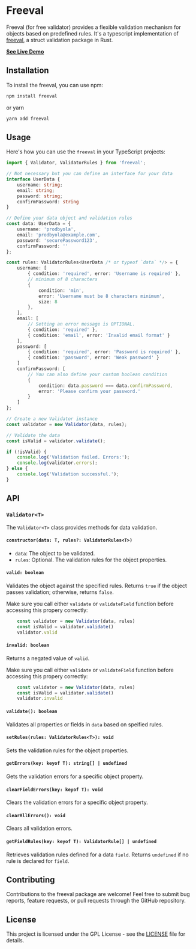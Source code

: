 # Freeval

Freeval (for free validator) provides a flexible validation mechanism for objects based on predefined rules. It's a typescript implementation of [freeval](https://github.com/prodbyola/freeval), a struct validation package in Rust.

**[See Live Demo](https://freevalidator.netlify.app/)**

## Installation

To install the freeval, you can use npm:

```bash
npm install freeval
```

or yarn
```bash
yarn add freeval
```

## Usage

Here's how you can use the `freeval` in your TypeScript projects:

```typescript
import { Validator, ValidatorRules } from 'freeval';

// Not necessary but you can define an interface for your data
interface UserData {
    username: string;
    email: string;
    password: string;
    confirmPassword: string
}

// Define your data object and validation rules
const data: UserData = {
    username: 'prodbyola',
    email: 'prodbyola@example.com',
    password: 'securePassword123',
    confirmPassword: ''
};

const rules: ValidatorRules<UserData /* or typeof `data` */> = {
    username: [
        { condition: 'required', error: 'Username is required' },
        // minimum of 8 characters
        { 
            condition: 'min', 
            error: 'Username must be 8 characters minimum', 
            size: 8 
        }, 
    ],
    email: [
        // Setting an error message is OPTIONAL.
        { condition: 'required' },
        { condition: 'email', error: 'Invalid email format' }
    ],
    password: [
        { condition: 'required', error: 'Password is required' },
        { condition: 'password', error: 'Weak password' }
    ]
    confirmPassword: [
        // You can also define your custom boolean condition
        { 
            condition: data.password === data.confirmPassword,
            error: 'Please confirm your password.'
        }
    ]
};

// Create a new Validator instance
const validator = new Validator(data, rules);

// Validate the data
const isValid = validator.validate();

if (!isValid) {
    console.log('Validation failed. Errors:');
    console.log(validator.errors);
} else {
    console.log('Validation successful.');
}
```

## API

### `Validator<T>`

The `Validator<T>` class provides methods for data validation.

#### `constructor(data: T, rules?: ValidatorRules<T>)`

- `data`: The object to be validated.
- `rules`: Optional. The validation rules for the object properties.

#### `valid: boolean`

Validates the object against the specified rules. Returns `true` if the object passes validation; otherwise, returns `false`.

Make sure you call either `validate` or `validateField` function before accessing this propery correctly:
     
```typescript
    const validator = new Validator(data, rules)
    const isValid = validator.validate()
    validator.valid
```

#### `invalid: boolean`
Returns a negated value of `valid`.

Make sure you call either `validate` or `validateField` function before accessing this propery correctly:
     
```typescript
    const validator = new Validator(data, rules)
    const isValid = validator.validate()
    validator.invalid
```

#### `validate(): boolean`
Validates all properties or fields in `data` based on speified rules.

#### `setRules(rules: ValidatorRules<T>): void`

Sets the validation rules for the object properties.

#### `getErrors(key: keyof T): string[] | undefined`

Gets the validation errors for a specific object property.

#### `clearFieldErrors(key: keyof T): void`

Clears the validation errors for a specific object property.

#### `clearAllErrors(): void`

Clears all validation errors.

#### `getFieldRules(key: keyof T): ValidatorRule[] | undefined`

Retrieves validation rules defined for a data `field`. Returns `undefined` if no rule is declared for `field`.

## Contributing

Contributions to the freeval package are welcome! Feel free to submit bug reports, feature requests, or pull requests through the GitHub repository.

## License

This project is licensed under the GPL License - see the [LICENSE](LICENSE) file for details.
